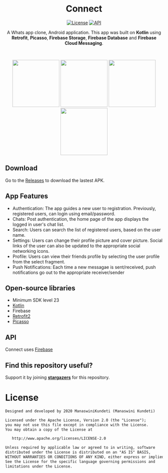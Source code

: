 <h1 align="center">Connect</h1>

<p align="center">
  <a href="https://opensource.org/licenses/Apache-2.0"><img alt="License" src="https://img.shields.io/badge/License-Apache%202.0-blue.svg"/></a>
  <a href="https://android-arsenal.com/api?level=23"><img alt="API" src="https://img.shields.io/badge/API-23%2B-brightgreen.svg?style=flat"/></a>  
</p>

<p align="center">
A Whats app clone, Android application. This app was built on <b>Kotlin</b> using <b>Retrofit</b>, <b>Picasso</b>, <b>Firebase Storage</b>, <b>Firebase Database</b> and <b>Firebase Cloud Messaging</b>.
</p>
</br>

<p align="center">
<img src="/previews/Connect-Home.jpeg" width=150/>
<img src = "/previews/Connect-Search.jpeg" width=150 />
<img src = "/previews/Connect-Settings.jpeg" width=150 />
<img src = "/previews/Connect-Chat.jpeg" width=150 />
</p>

## Download
Go to the [Releases](https://github.com/ManaswiniKundeti/Connect/releases) to download the lastest APK.

## App Features
- Authentication: The app guides a new user to registration. Previously, registered users, can login using email/password. 
- Chats: Post authentication, the home page of the app displays the logged in user's chat list.
- Search: Users can search the list of registered users, based on the user name.
- Settings: Users can change their profile picture and cover picture. Social links of the user can also be updated to the appropriate social networking icons.
- Profile: Users can view their friends profile by selecting the user profile from the select fragment.
- Push Notifications: Each time a new messagae is sent/received, push notifications go out to the appropriate receiver/sender

## Open-source libraries
- Minimum SDK level 23
- [Kotlin](https://kotlinlang.org/)
- Firebase
- [Retrofit2](https://github.com/square/retrofit)
- [Picasso](https://square.github.io/picasso/)


## API
Connect uses [Firebase](https://console.firebase.google.com/)

## Find this repository useful?
Support it by joining __[stargazers](https://github.com/ManaswiniKundeti/Connect/stargazers)__ for this repository.<br>

# License
```xml
Designed and developed by 2020 ManaswiniKundeti (Manaswini Kundeti)

Licensed under the Apache License, Version 2.0 (the "License");
you may not use this file except in compliance with the License.
You may obtain a copy of the License at

   http://www.apache.org/licenses/LICENSE-2.0

Unless required by applicable law or agreed to in writing, software
distributed under the License is distributed on an "AS IS" BASIS,
WITHOUT WARRANTIES OR CONDITIONS OF ANY KIND, either express or implied.
See the License for the specific language governing permissions and
limitations under the License.
```

